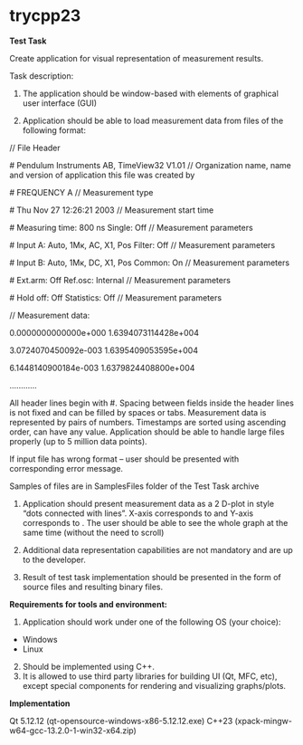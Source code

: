 # trycpp23

**Test Task**

Create application for visual representation of measurement results.

Task description:

1. The application should be window-based with elements of graphical user interface (GUI)

1. Application should be able to load measurement data from files of the following format:

// File Header

\# Pendulum Instruments AB, TimeView32 V1.01          // Organization name, name and version of application this file was created by

\# FREQUENCY A                                        // <a name="__ddelink__1_1106358489"></a>Measurement type

\# Thu Nov 27 12:26:21 2003                           // Measurement start time

\# Measuring time: 800 ns 		Single: Off      // Measurement parameters

\# Input A: Auto, 1Mк, AC, X1, Pos  Filter: Off       // Measurement parameters

\# Input B: Auto, 1Mк, DC, X1, Pos  Common: On        // Measurement parameters

\# Ext.arm: Off                     Ref.osc: Internal // Measurement parameters

\# Hold off: Off                    Statistics: Off   // Measurement parameters

// Measurement data: <timestamp> <value>

0\.0000000000000e+000 1.6394073114428e+004            

3\.0724070450092e-003 1.6395409053595e+004

6\.1448140900184e-003 1.6379824408800e+004

............

All header lines begin with #.  Spacing between fields inside the header lines is not fixed and can be filled by spaces or tabs. Measurement data is represented by <timestamp> <value> pairs of numbers. Timestamps are sorted using ascending order, <value> can have any value. Application should be able to handle large files properly (up to 5 million data points).

If input file has wrong format – user should be presented with corresponding error message.

Samples of files are in SamplesFiles folder of the Test Task archive

1. Application should present measurement data as a 2 D-plot in style “dots connected with lines”. X-axis corresponds to <timestamp> and Y-axis corresponds to <value>. The user should be able to see the whole graph at the same time (without the need to scroll)

1. Additional data representation capabilities are not mandatory and are up to the developer.

1. Result of test task implementation should be presented in the form of source files and resulting binary files.


**Requirements for tools and environment:**

1. Application should work under one of the following OS (your choice):
- Windows
- Linux
2. Should be implemented using С++.
3. It is allowed to use third party libraries for building UI (Qt, MFC, etc), except special components for rendering and visualizing graphs/plots.

**Implementation**

Qt 5.12.12 (qt-opensource-windows-x86-5.12.12.exe)
C++23 (xpack-mingw-w64-gcc-13.2.0-1-win32-x64.zip)
